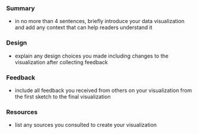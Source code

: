 ### Summary 
- in no more than 4 sentences, briefly introduce your data visualization and add any context that can help readers understand it

### Design 
- explain any design choices you made including changes to the visualization after collecting feedback

### Feedback 
- include all feedback you received from others on your visualization from the first sketch to the final visualization

### Resources 
- list any sources you consulted to create your visualization